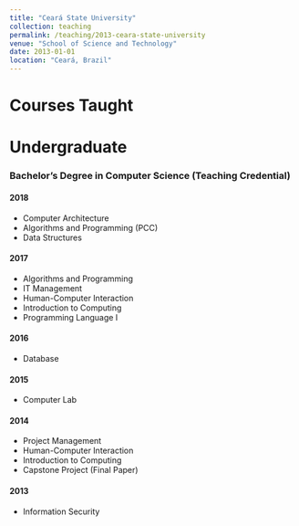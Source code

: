 ```yaml
---
title: "Ceará State University"
collection: teaching
permalink: /teaching/2013-ceara-state-university
venue: "School of Science and Technology"
date: 2013-01-01
location: "Ceará, Brazil"
---
```


# Courses Taught

# Undergraduate

### Bachelor’s Degree in Computer Science (Teaching Credential)

#### 2018
* Computer Architecture
* Algorithms and Programming (PCC)
* Data Structures

#### 2017
* Algorithms and Programming
* IT Management
* Human-Computer Interaction
* Introduction to Computing
* Programming Language I

#### 2016
* Database

#### 2015
* Computer Lab

#### 2014
* Project Management
* Human-Computer Interaction
* Introduction to Computing
* Capstone Project (Final Paper)

#### 2013
* Information Security